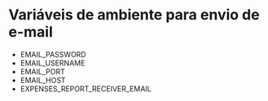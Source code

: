 # Variáveis de ambiente para envio de e-mail

- EMAIL_PASSWORD
- EMAIL_USERNAME
- EMAIL_PORT
- EMAIL_HOST
- EXPENSES_REPORT_RECEIVER_EMAIL 